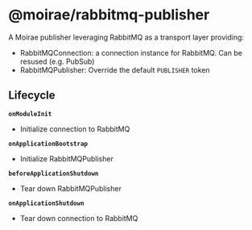 # @moirae/rabbitmq-publisher

A Moirae publisher leveraging RabbitMQ as a transport layer providing:
- RabbitMQConnection: a connection instance for RabbitMQ. Can be resused (e.g. PubSub)
- RabbitMQPublisher: Override the default `PUBLISHER` token

## Lifecycle
**`onModuleInit`**
- Initialize connection to RabbitMQ

**`onApplicationBootstrap`**
- Initialize RabbitMQPublisher

**`beforeApplicationShutdown`**
- Tear down RabbitMQPublisher

**`onApplicationShutdown`**
- Tear down connection to RabbitMQ
